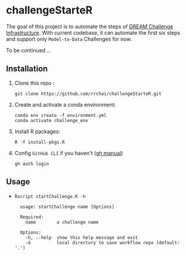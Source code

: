 # challengeStarteR

The goal of this project is to automate the steps of [DREAM Challenge Infrastructure](https://help.synapse.org/docs/Challenge-Infrastructure.2163409505.html). With current codebase, it can automate the first six steps and support only `Model-to-Data` Challenges for now.

To be continued ...

## Installation

1.  Clone this repo :

        git clone https://github.com/rrchai/challengeStarteR.git

2.  Create and activate a conda environment:

        conda env create -f environment.yml
        conda activate challenge_env

3.  Install R packages:

        R -f install-pkgs.R

4.  Config `GitHub CLI` if you haven't ([gh manual](https://cli.github.com/manual/))

        gh auth login

## Usage

- `Rscript startChallenge.R -h`

        usage: startChallenge name [Options]
        
        Required:
          name        a challenge name
        
        Options:
          -h, --help  show this help message and exit
          -d          local directory to save workflow repo (default: '.')
